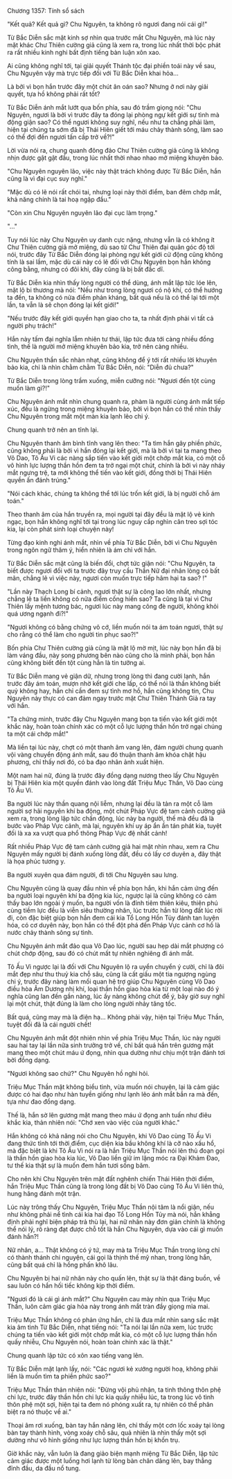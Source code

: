 




Chương 1357: Tính sổ sách


"Kết quả? Kết quả gì? Chu Nguyên, ta không rõ ngươi đang nói cái gì!"

Từ Bắc Diễn sắc mặt kinh sợ nhìn qua trước mắt Chu Nguyên, mà lúc này mặt khác Chư Thiên cường giả cũng là xem ra, trong lúc nhất thời bộc phát ra rất nhiều kinh nghi bất định tiếng bàn luận xôn xao.

Ai cũng không nghĩ tới, tại giải quyết Thánh tộc đại phiền toái này về sau, Chu Nguyên vậy mà trực tiếp đối với Từ Bắc Diễn khai hỏa...

Là bởi vì bọn hắn trước đây một chút ân oán sao? Nhưng ở nơi này giải quyết, tựa hồ không phải rất tốt?

Từ Bắc Diễn ánh mắt lướt qua bốn phía, sau đó trầm giọng nói: "Chu Nguyên, ngươi là bởi vì trước đây ta đóng lại phòng ngự kết giới sự tình mà động giận sao? Có thể ngươi không suy nghĩ, nếu như ta chẳng phải làm, hiện tại chúng ta sớm đã bị Thái Hiên giết tới máu chảy thành sông, làm sao có thể đợi đến ngươi tấn cấp trở về?!"

Lời vừa nói ra, chung quanh đông đảo Chư Thiên cường giả cũng là không nhịn được gật gật đầu, trong lúc nhất thời nhao nhao mở miệng khuyên bảo.

"Chu Nguyên nguyên lão, việc này thật trách không được Từ Bắc Diễn, hắn cũng là vì đại cục suy nghĩ."

"Mặc dù có lẽ nói rất chói tai, nhưng loại này thời điểm, ban đêm chớp mắt, khả năng chính là tai hoạ ngập đầu."

"Còn xin Chu Nguyên nguyên lão đại cục làm trọng."

"..."

Tuy nói lúc này Chu Nguyên uy danh cực nặng, nhưng vẫn là có không ít Chư Thiên cường giả mở miệng, dù sao từ Chư Thiên đại quân góc độ tới nói, trước đây Từ Bắc Diễn đóng lại phòng ngự kết giới cử động cũng không tính là sai lầm, mặc dù cái này có lẽ đối với Chu Nguyên bọn hắn không công bằng, nhưng có đôi khi, đây cũng là bị bất đắc dĩ.

Từ Bắc Diễn kia nhìn thấy lòng người có thể dùng, ánh mắt lập tức lóe lên, mặt lộ bi thương mà nói: "Nếu như trong lòng ngươi có nộ khí, có thể hướng ta đến, ta không có nửa điểm phản kháng, bất quá nếu là có thể lại tới một lần, ta vẫn là sẽ chọn đóng lại kết giới!"

"Nếu trước đây kết giới quyền hạn giao cho ta, ta nhất định phải vì tất cả người phụ trách!"

Hắn này tấm đại nghĩa lẫm nhiên tư thái, lập tức đưa tới càng nhiều đồng tình, thế là người mở miệng khuyên bảo kia, trở nên càng nhiều.

Chu Nguyên thần sắc nhàn nhạt, cũng không để ý tới rất nhiều lời khuyên bảo kia, chỉ là nhìn chằm chằm Từ Bắc Diễn, nói: "Diễn đủ chưa?"

Từ Bắc Diễn trong lòng trầm xuống, miễn cưỡng nói: "Ngươi đến tột cùng muốn làm gì?!"

Chu Nguyên ánh mắt nhìn chung quanh ra, phàm là người cùng ánh mắt tiếp xúc, đều là ngừng trong miệng khuyên bảo, bởi vì bọn hắn có thể nhìn thấy Chu Nguyên trong mắt một màn kia lạnh lẽo chi ý.

Chung quanh trở nên an tĩnh lại.

Chu Nguyên thanh âm bình tĩnh vang lên theo: "Ta tìm hắn gây phiền phức, cũng không phải là bởi vì hắn đóng lại kết giới, mà là bởi vì tại ta mang theo Võ Dao, Tô Ấu Vi các nàng sắp tiến vào kết giới một chớp mắt kia, có một cỗ vô hình lực lượng thần hồn đem ta trở ngại một chút, chính là bởi vì này nháy mắt ngưng trệ, ta mới không thể tiến vào kết giới, đồng thời bị Thái Hiên quyền ấn đánh trúng."

"Nói cách khác, chúng ta không thể tới lúc trốn kết giới, là bị người chỗ ám toán."

Theo thanh âm của hắn truyền ra, mọi người tại đây đều là mặt lộ vẻ kinh ngạc, bọn hắn không nghĩ tới tại trong lúc nguy cấp nghìn cân treo sợi tóc kia, lại còn phát sinh loại chuyện này!

Từng đạo kinh nghi ánh mắt, nhìn về phía Từ Bắc Diễn, bởi vì Chu Nguyên trong ngôn ngữ thâm ý, hiển nhiên là ám chỉ với hắn.

Từ Bắc Diễn sắc mặt cũng là biến đổi, chợt tức giận nói: "Chu Nguyên, ta biết được ngươi đối với ta trước đây truy cầu Thần Nữ đại nhân lòng có bất mãn, chẳng lẽ vì việc này, ngươi còn muốn trực tiếp hãm hại ta sao? !"

"Lần này Thạch Long bí cảnh, ngươi thật sự là công lao lớn nhất, nhưng chẳng lẽ ta liền không có nửa điểm cống hiến sao? Ta cũng là tại vì Chư Thiên lấy mệnh tương bác, ngươi lúc này mang công đè người, không khỏi quá ương ngạnh đi?!"

"Ngươi không có bằng chứng vô cớ, liền muốn nói ta ám toán ngươi, thật sự cho rằng có thể làm cho người tin phục sao?!"

Bốn phía Chư Thiên cường giả cũng là mặt lộ mờ mịt, lúc này bọn hắn đã bị làm váng đầu, này song phương bên nào cũng cho là mình phải, bọn hắn cũng không biết đến tột cùng hẳn là tin tưởng ai.

Từ Bắc Diễn mang vẻ giận dữ, nhưng trong lòng thì đang cười lạnh, hắn trước đây ám toán, mượn nhờ kết giới che lấp, có thể nói là thần không biết quỷ không hay, hắn chỉ cần đem sự tình mơ hồ, hắn cũng không tin, Chu Nguyên này thực có can đảm ngay trước mặt Chư Thiên Thánh Giả ra tay với hắn.

"Ta chứng minh, trước đây Chu Nguyên mang bọn ta tiến vào kết giới một khắc này, hoàn toàn chính xác có một cỗ lực lượng thần hồn trở ngại chúng ta một cái chớp mắt!"

Mà liền tại lúc này, chợt có một thanh âm vang lên, đám người chung quanh vội vàng chuyển động ánh mắt, sau đó thuận thanh âm khóa chặt hậu phương, chỉ thấy nơi đó, có ba đạo nhân ảnh xuất hiện.

Một nam hai nữ, đúng là trước đây đồng dạng nương theo lấy Chu Nguyên bị Thái Hiên kia một quyền đánh vào lòng đất Triệu Mục Thần, Võ Dao cùng Tô Ấu Vi.

Ba người lúc này thần quang nội liễm, nhưng lại đều là tản ra một cỗ làm người sợ hãi nguyên khí ba động, một chút Pháp Vực đệ tam cảnh cường giả xem ra, trong lòng lập tức chấn động, lúc này ba người, thế mà đều đã là bước vào Pháp Vực cảnh, mà lại, nguyên khí uy áp ẩn ẩn tán phát kia, tuyệt đối là xa xa vượt qua phổ thông Pháp Vực đệ nhất cảnh!

Rất nhiều Pháp Vực đệ tam cảnh cường giả hai mặt nhìn nhau, xem ra Chu Nguyên mấy người bị đánh xuống lòng đất, đều có lấy cơ duyên a, đây thật là họa phúc tương y.

Ba người xuyên qua đám người, đi tới Chu Nguyên sau lưng.

Chu Nguyên cũng là quay đầu nhìn về phía bọn hắn, khi hắn cảm ứng đến ba người loại nguyên khí ba động kia lúc, ngược lại là cũng không có cảm thấy bao lớn ngoài ý muốn, ba người vốn là đỉnh tiêm thiên kiêu, thiên phú cùng tiềm lực đều là viễn siêu thường nhân, lúc trước hắn từ lòng đất lúc rời đi, còn đặc biệt giúp bọn hắn đem cái kia Tổ Long Hồn Tủy đánh tan luyện hóa, có cơ duyên này, bọn hắn có thể đột phá đến Pháp Vực cảnh cơ hồ là nước chảy thành sông sự tình.

Chu Nguyên ánh mắt đảo qua Võ Dao lúc, người sau hẹp dài mắt phượng có chút chớp động, sau đó có chút mất tự nhiên nghiêng đi ánh mắt.

Tô Ấu Vi ngược lại là đối với Chu Nguyên lộ ra uyển chuyển ý cười, chỉ là đôi mắt đẹp như thu thuỷ kia chỗ sâu, cũng là cất giấu một tia ngượng ngùng chi ý, trước đây nàng làm mối quan hệ trợ giúp Chu Nguyên cùng Võ Dao điều hòa Âm Dương nhị khí, loại thần hồn giao hòa kia từ một loại nào đó ý nghĩa cũng lan đến gần nàng, lúc ấy nàng không chút để ý, bây giờ suy nghĩ lại một chút, thật đúng là làm cho lòng người nhảy tăng tốc.

Bất quá, cũng may mà là điện hạ... Không phải vậy, hiện tại Triệu Mục Thần, tuyệt đối đã là cái người chết!

Chu Nguyên ánh mắt đột nhiên nhìn về phía Triệu Mục Thần, lúc này người sau hai tay lại lần nữa sinh trưởng trở về, chỉ bất quá hắn trên gương mặt mang theo một chút máu ứ đọng, nhìn qua dường như chịu một trận đánh tơi bời đồng dạng.

"Ngươi không sao chứ?" Chu Nguyên hồ nghi hỏi.

Triệu Mục Thần mặt không biểu tình, vừa muốn nói chuyện, lại là cảm giác được có hai đạo như hàn tuyền giống như lạnh lẽo ánh mắt bắn ra mà đến, tựa như đao đồng dạng.

Thế là, hắn sờ lên gương mặt mang theo máu ứ đọng anh tuấn như điêu khắc kia, thản nhiên nói: "Chớ xen vào việc của người khác."

Hắn không có khả năng nói cho Chu Nguyên, khi Võ Dao cùng Tô Ấu Vi đang thức tỉnh tới thời điểm, cục diện kia bầu không khí là cỡ nào xấu hổ, mà đặc biệt là khi Tô Ấu Vi nói ra là hắn Triệu Mục Thần nói lên thủ đoạn gọi là thần hồn giao hòa kia lúc, Võ Dao liền giữ im lặng móc ra Đại Khảm Đao, tư thế kia thật sự là muốn đem hắn tươi sống băm.

Cho nên khi Chu Nguyên trên mặt đất nghênh chiến Thái Hiên thời điểm, hắn Triệu Mục Thần cũng là trong lòng đất bị Võ Dao cùng Tô Ấu Vi liên thủ, hung hăng đánh một trận.

Lúc này trông thấy Chu Nguyên, Triệu Mục Thần nội tâm là nổi giận, nếu như không phải nể tình cái kia hai đạo Tổ Long Hồn Tủy mà nói, hắn khẳng định phải nghĩ biện pháp trả thù lại, hai nữ nhân này đơn giản chính là không thể nói lý, rõ ràng đạt được chỗ tốt là hắn Chu Nguyên, dựa vào cái gì muốn đánh hắn?!

Nữ nhân, a... Thật không có ý tứ, may mà ta Triệu Mục Thần trong lòng chỉ có thành thánh chi nguyện, cái gọi là thịnh thế mỹ nhan, trong lòng hắn, cũng bất quá chỉ là hồng phấn khô lâu.

Chu Nguyên bị hai nữ nhân này cho quấn lên, thật sự là thật đáng buồn, về sau luôn có hắn hối tiếc không kịp thời điểm.

"Ngươi đó là cái gì ánh mắt?" Chu Nguyên cau mày nhìn qua Triệu Mục Thần, luôn cảm giác gia hỏa này trong ánh mắt tràn đầy giọng mỉa mai.

Triệu Mục Thần không có phản ứng hắn, chỉ là đưa mắt nhìn sang sắc mặt kia âm tình Từ Bắc Diễn, nhạt tiếng nói: "Ta nói lại lần nữa xem, lúc trước chúng ta tiến vào kết giới một chớp mắt kia, có một cỗ lực lượng thần hồn quấy nhiễu, Chu Nguyên nói, hoàn toàn chính xác là thật."

Chung quanh lập tức có xôn xao tiếng vang lên.

Từ Bắc Diễn mặt lạnh lấy, nói: "Các ngươi kẻ xướng người hoạ, không phải liền là muốn tìm ta phiền phức sao?"

Triệu Mục Thần thản nhiên nói: "Đừng vội phủ nhận, ta tinh thông thôn phệ chi lực, trước đây thần hồn chi lực kia quấy nhiễu lúc, ta trong lúc vô tình thôn phệ một sợi, hiện tại ta đem nó phóng xuất ra, tự nhiên có thể phân biệt ra nó thuộc về ai."

Thoại âm rơi xuống, bàn tay hắn nâng lên, chỉ thấy một cơn lốc xoáy tại lòng bàn tay thành hình, vòng xoáy chỗ sâu, quả nhiên là nhìn thấy một sợi dường như vô hình giống như lực lượng thần hồn bị khốn trụ.

Giờ khắc này, vẫn luôn là đang giảo biện mạnh miệng Từ Bắc Diễn, lập tức cảm giác được một luồng hơi lạnh từ lòng bàn chân dâng lên, bay thẳng đỉnh đầu, da đầu nổ tung.




